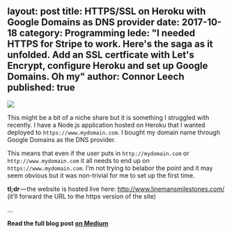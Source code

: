 layout: post
title: HTTPS/SSL on Heroku with Google Domains as DNS provider
date: 2017-10-18
category: Programming
lede: "I needed HTTPS for Stripe to work. Here's the saga as it unfolded. Add an SSL certficate with Let's Encrypt, configure Heroku and set up Google Domains. Oh my"
author: Connor Leech
published: true
---

![](https://cdn-images-1.medium.com/max/800/1*0NcMrplkohfvuKIJkAqmqw.png)

This might be a bit of a niche share but it is something I struggled with recently. I have a Node.js application hosted on Heroku that I wanted deployed to `https://www.mydomain.com`. I bought my domain name through Google Domains as the DNS provider.

This means that even if the user puts in `http://mydomain.com` or `http://www.mydomain.com` it all needs to end up on `https://www.mydomain.com`. I’m not trying to belabor the point and it may seem obvious but it was non-trivial for me to set up the first time.

**tl;dr** — the website is hosted live here: http://www.linemansmilestones.com/ (it’ll forward the URL to the https version of the site)

...

**Read the full blog post [on Medium](https://medium.com/@connorleech/https-ssl-on-heroku-with-google-domains-as-dns-provider-c55c438556c6)**